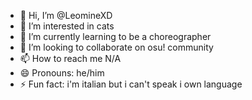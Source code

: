- 👋 Hi, I’m @LeomineXD
- 👀 I’m interested in cats
- 🌱 I’m currently learning to be a choreographer
- 💞️ I’m looking to collaborate on osu! community
- 📫 How to reach me N/A
- 😄 Pronouns: he/him
- ⚡ Fun fact: i'm italian but i can't speak i own language

<!---
LeomineXD/LeomineXD is a ✨ special ✨ repository because its `README.md` (this file) appears on your GitHub profile.
You can click the Preview link to take a look at your changes.
--->
